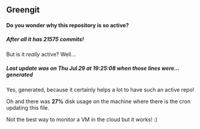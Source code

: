 ## Greengit

#### Do you wonder why this repository is so active?

##### After all it has 21575 commits!

But is it *really* active? Well...

##### Last update was on Thu Jul 29 at 19:25:08 when those lines were... generated

Yes, generated, because it certainly helps a lot to have such an active repo!

Oh and there was **27%** disk usage on the machine
where there is the cron updating this file.

Not the best way to monitor a VM in the cloud but it works! :)
